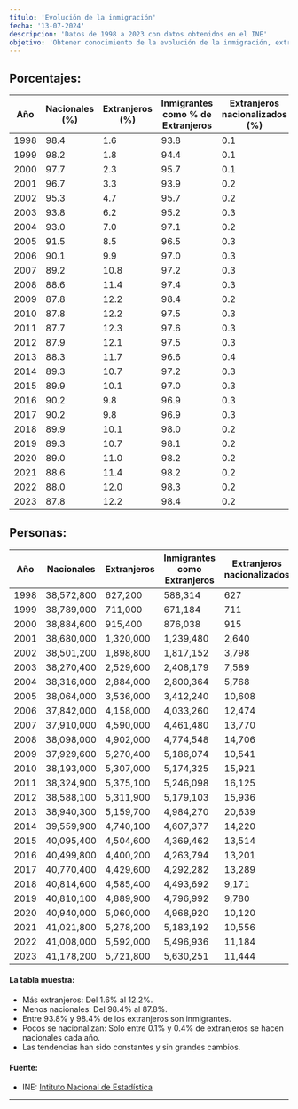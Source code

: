 ```yaml
---
titulo: 'Evolución de la inmigración'
fecha: '13-07-2024'
descripcion: 'Datos de 1998 a 2023 con datos obtenidos en el INE'
objetivo: 'Obtener conocimiento de la evolución de la inmigración, extrangeros, nacionales y extrangeros nacionalizados en los últimos años, '
---
```


## Porcentajes:

| Año  | Nacionales (%) | Extranjeros (%) | Inmigrantes como % de Extranjeros | Extranjeros nacionalizados (%) |
| ---- | -------------- | --------------- | --------------------------------- | ------------------------------ |
| 1998 | 98.4           | 1.6             | 93.8                              | 0.1                            |
| 1999 | 98.2           | 1.8             | 94.4                              | 0.1                            |
| 2000 | 97.7           | 2.3             | 95.7                              | 0.1                            |
| 2001 | 96.7           | 3.3             | 93.9                              | 0.2                            |
| 2002 | 95.3           | 4.7             | 95.7                              | 0.2                            |
| 2003 | 93.8           | 6.2             | 95.2                              | 0.3                            |
| 2004 | 93.0           | 7.0             | 97.1                              | 0.2                            |
| 2005 | 91.5           | 8.5             | 96.5                              | 0.3                            |
| 2006 | 90.1           | 9.9             | 97.0                              | 0.3                            |
| 2007 | 89.2           | 10.8            | 97.2                              | 0.3                            |
| 2008 | 88.6           | 11.4            | 97.4                              | 0.3                            |
| 2009 | 87.8           | 12.2            | 98.4                              | 0.2                            |
| 2010 | 87.8           | 12.2            | 97.5                              | 0.3                            |
| 2011 | 87.7           | 12.3            | 97.6                              | 0.3                            |
| 2012 | 87.9           | 12.1            | 97.5                              | 0.3                            |
| 2013 | 88.3           | 11.7            | 96.6                              | 0.4                            |
| 2014 | 89.3           | 10.7            | 97.2                              | 0.3                            |
| 2015 | 89.9           | 10.1            | 97.0                              | 0.3                            |
| 2016 | 90.2           | 9.8             | 96.9                              | 0.3                            |
| 2017 | 90.2           | 9.8             | 96.9                              | 0.3                            |
| 2018 | 89.9           | 10.1            | 98.0                              | 0.2                            |
| 2019 | 89.3           | 10.7            | 98.1                              | 0.2                            |
| 2020 | 89.0           | 11.0            | 98.2                              | 0.2                            |
| 2021 | 88.6           | 11.4            | 98.2                              | 0.2                            |
| 2022 | 88.0           | 12.0            | 98.3                              | 0.2                            |
| 2023 | 87.8           | 12.2            | 98.4                              | 0.2                            |

## Personas:

| Año  | Nacionales | Extranjeros | Inmigrantes como Extranjeros | Extranjeros nacionalizados |
| ---- | ---------- | ----------- | ---------------------------- | -------------------------- |
| 1998 | 38,572,800 | 627,200     | 588,314                      | 627                        |
| 1999 | 38,789,000 | 711,000     | 671,184                      | 711                        |
| 2000 | 38,884,600 | 915,400     | 876,038                      | 915                        |
| 2001 | 38,680,000 | 1,320,000   | 1,239,480                    | 2,640                      |
| 2002 | 38,501,200 | 1,898,800   | 1,817,152                    | 3,798                      |
| 2003 | 38,270,400 | 2,529,600   | 2,408,179                    | 7,589                      |
| 2004 | 38,316,000 | 2,884,000   | 2,800,364                    | 5,768                      |
| 2005 | 38,064,000 | 3,536,000   | 3,412,240                    | 10,608                     |
| 2006 | 37,842,000 | 4,158,000   | 4,033,260                    | 12,474                     |
| 2007 | 37,910,000 | 4,590,000   | 4,461,480                    | 13,770                     |
| 2008 | 38,098,000 | 4,902,000   | 4,774,548                    | 14,706                     |
| 2009 | 37,929,600 | 5,270,400   | 5,186,074                    | 10,541                     |
| 2010 | 38,193,000 | 5,307,000   | 5,174,325                    | 15,921                     |
| 2011 | 38,324,900 | 5,375,100   | 5,246,098                    | 16,125                     |
| 2012 | 38,588,100 | 5,311,900   | 5,179,103                    | 15,936                     |
| 2013 | 38,940,300 | 5,159,700   | 4,984,270                    | 20,639                     |
| 2014 | 39,559,900 | 4,740,100   | 4,607,377                    | 14,220                     |
| 2015 | 40,095,400 | 4,504,600   | 4,369,462                    | 13,514                     |
| 2016 | 40,499,800 | 4,400,200   | 4,263,794                    | 13,201                     |
| 2017 | 40,770,400 | 4,429,600   | 4,292,282                    | 13,289                     |
| 2018 | 40,814,600 | 4,585,400   | 4,493,692                    | 9,171                      |
| 2019 | 40,810,100 | 4,889,900   | 4,796,992                    | 9,780                      |
| 2020 | 40,940,000 | 5,060,000   | 4,968,920                    | 10,120                     |
| 2021 | 41,021,800 | 5,278,200   | 5,183,192                    | 10,556                     |
| 2022 | 41,008,000 | 5,592,000   | 5,496,936                    | 11,184                     |
| 2023 | 41,178,200 | 5,721,800   | 5,630,251                    | 11,444                     |

#### La tabla muestra:

-   Más extranjeros: Del 1.6% al 12.2%.
-   Menos nacionales: Del 98.4% al 87.8%.
-   Entre 93.8% y 98.4% de los extranjeros son inmigrantes.
-   Pocos se nacionalizan: Solo entre 0.1% y 0.4% de extranjeros se hacen nacionales cada año.
-   Las tendencias han sido constantes y sin grandes cambios.

#### Fuente:

-   INE: [Intituto Nacional de Estadística](https://ine.es)

---
